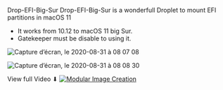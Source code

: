 <p align="center">
  
Drop-EFI-Big-Sur
Drop-EFI-Big-Sur is a wonderfull Droplet to mount EFI partitions in macOS 11
- It works from 10.12 to macOS 11 big Sur.
- Gatekeeper must be disable to using it.

![Capture d’écran, le 2020-08-31 à 08 07 08](https://user-images.githubusercontent.com/6248794/91718432-547c2a80-eb61-11ea-9940-d45a435a2185.png)

![Capture d’écran, le 2020-08-31 à 08 08 30](https://user-images.githubusercontent.com/6248794/91718435-5514c100-eb61-11ea-954b-f662b9697890.png)

View full Video ⬇︎
[![Modular Image Creation](https://i.ibb.co/K5bFrB5/VIDEO.png)](https://youtu.be/dNe4Ib8sG9s)

</p>
